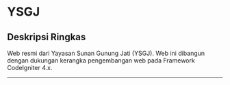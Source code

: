 # YSGJ 

## Deskripsi Ringkas
Web resmi dari Yayasan Sunan Gunung Jati (YSGJ). Web ini dibangun dengan dukungan kerangka pengembangan web pada Framework CodeIgniter 4.x. 

<hr>